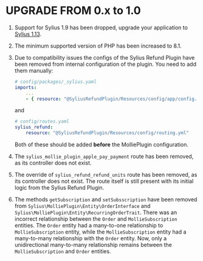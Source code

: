 # UPGRADE FROM 0.x to 1.0

1. Support for Sylius 1.9 has been dropped, upgrade your application to [Sylius 1.13](https://github.com/Sylius/Sylius/blob/1.13/UPGRADE.md).

1. The minimum supported version of PHP has been increased to 8.1.

1. Due to compatibility issues the configs of the Sylius Refund Plugin
   have been removed from internal configuration of the plugin.
   You need to add them manually:

   ```yaml
   # config/packages/_sylius.yaml
   imports:
       ...
       - { resource: "@SyliusRefundPlugin/Resources/config/app/config.yml" }
   ```
   and    
   ```yaml
   # config/routes.yaml
   sylius_refund:
       resource: "@SyliusRefundPlugin/Resources/config/routing.yml"
   ```
   Both of these should be added **before** the MolliePlugin configuration.

1. The `sylius_mollie_plugin_apple_pay_payment` route has been removed, as its controller does not exist.

1. The override of `sylius_refund_refund_units` route has been removed, as its controller does not exist. 
   The route itself is still present with its initial logic from the Sylius Refund Plugin.

1. The methods `getSubscription` and `setSubsscription` have been removed from `Sylius\MolliePlugin\Entity\OrderInterface` and `Sylius\MolliePlugin\Entity\RecurringOrderTrait`.
   There was an incorrect relationship between the `Order` and `MollieSubscription` entities. The `Order` entity had a many-to-one relationship to `MollieSubscription` entity,
   while the `MollieSubscription` entity had a many-to-many relationship with the `Order` entity. Now, only a unidirectional many-to-many relationship remains
   between the `MollieSubscription` and `Order` entities.
